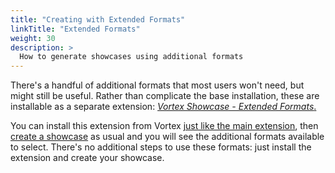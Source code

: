 ```yaml
---
title: "Creating with Extended Formats"
linkTitle: "Extended Formats"
weight: 30
description: >
  How to generate showcases using additional formats
---
```


There's a handful of additional formats that most users won't need, but might still be useful. Rather than complicate the base installation, these are installable as a separate extension: [*Vortex Showcase - Extended Formats*.](https://www.nexusmods.com/site/mods/182)

You can install this extension from Vortex [just like the main extension](/docs/usage/installation), then [create a showcase](/docs/usage/showcase) as usual and you will see the additional formats available to select. There's no additional steps to use these formats: just install the extension and create your showcase.